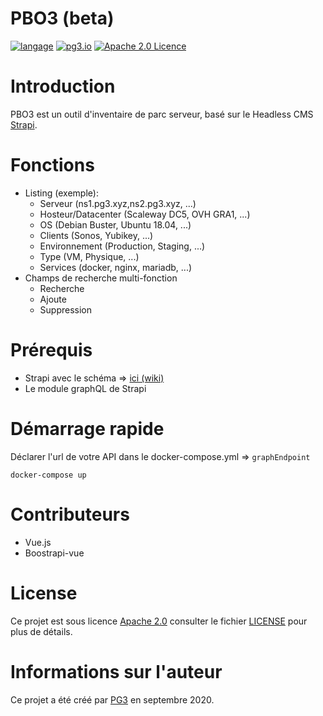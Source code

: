 PBO3 (beta)
===

[![langage](https://img.shields.io/badge/Langage-vue.js-green.svg)](https://vuejs.org/)
[![pg3.io](https://img.shields.io/badge/made%20by-PG3-orange.svg)](https://twitter.com/pg3io/)
[![Apache 2.0 Licence](https://img.shields.io/hexpm/l/plug.svg)](LICENCE)

# Introduction
PBO3 est un outil d'inventaire de parc serveur, basé sur le Headless CMS [Strapi](https://github.com/strapi/strapi).

# Fonctions
* Listing (exemple):
  * Serveur (ns1.pg3.xyz,ns2.pg3.xyz, ...)
  * Hosteur/Datacenter (Scaleway DC5, OVH GRA1, ...)
  * OS (Debian Buster, Ubuntu 18.04, ...)
  * Clients (Sonos, Yubikey, ...)
  * Environnement (Production, Staging, ...)
  * Type (VM, Physique, ...)
  * Services (docker, nginx, mariadb, ...) 
* Champs de recherche multi-fonction
  * Recherche
  * Ajoute
  * Suppression

# Prérequis
* Strapi avec le schéma => [ici (wiki)](https://github.com/pg3io/pbo3/wiki/Strapi)
* Le module graphQL de Strapi

# Démarrage rapide
Déclarer l'url de votre API dans le docker-compose.yml => ``graphEndpoint``
```
docker-compose up 
```

# Contributeurs

* Vue.js
* Boostrapi-vue

# License
Ce projet est sous licence [Apache 2.0](https://www.apache.org/licenses/LICENSE-2.0) consulter le fichier [LICENSE](LICENSE) pour plus de détails.

# Informations sur l'auteur
Ce projet a été créé par [PG3](https://pg3.io) en septembre 2020. 
